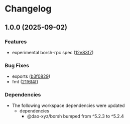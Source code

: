 # Changelog

## 1.0.0 (2025-09-02)


### Features

* experimental borsh-rpc spec ([12e83f7](https://github.com/dao-xyz/borsh-ts/commit/12e83f70e9bd059045af0c34b9c4f6f79cc7ea9f))


### Bug Fixes

* exports ([b3f0829](https://github.com/dao-xyz/borsh-ts/commit/b3f0829aa12e11a75e0131e4689fb52c1011ecc5))
* fmt ([21f6f4f](https://github.com/dao-xyz/borsh-ts/commit/21f6f4fb02a6f781e50397fc3df6476840b71cfa))


### Dependencies

* The following workspace dependencies were updated
  * dependencies
    * @dao-xyz/borsh bumped from ^5.2.3 to ^5.2.4
